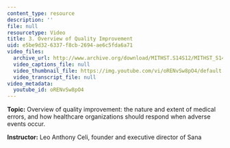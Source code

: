 ```yaml
---
content_type: resource
description: ''
file: null
resourcetype: Video
title: 3. Overview of Quality Improvement
uid: e5be9d32-6337-f8cb-2694-ae6c5fda6a71
video_files:
  archive_url: http://www.archive.org/download/MITHST.S14S12/MITHST_S14S12_lec03_300k.mp4
  video_captions_file: null
  video_thumbnail_file: https://img.youtube.com/vi/oRENvSw8pO4/default.jpg
  video_transcript_file: null
video_metadata:
  youtube_id: oRENvSw8pO4
---
```


**Topic:** Overview of quality improvement: the nature and extent of medical errors, and how healthcare organizations should respond when adverse events occur.

**Instructor:** Leo Anthony Celi, founder and executive director of Sana